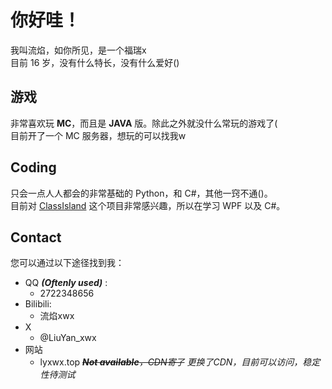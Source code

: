 # 你好哇！
我叫流焰，如你所见，是一个福瑞x  
目前 16 岁，没有什么特长，没有什么爱好()  
## 游戏
非常喜欢玩 **MC**，而且是 **JAVA** 版。除此之外就没什么常玩的游戏了(  
目前开了一个 MC 服务器，想玩的可以找我w
## Coding
只会一点人人都会的非常基础的 Python，和 C#，其他一窍不通()。  
目前对 [ClassIsland](https://github.com/ClassIsland/ClassIsland) 这个项目非常感兴趣，所以在学习 WPF 以及 C#。
## Contact
您可以通过以下途径找到我：  
- QQ ***(Oftenly used)*** :
  - 2722348656
- Bilibili:
  - 流焰xwx
- X
  - @LiuYan_xwx
- 网站
  - lyxwx.top ~~***Not available**，CDN寄了*~~ *更换了CDN，目前可以访问，稳定性待测试*